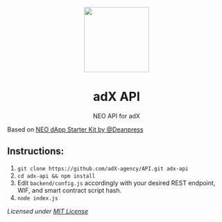 <p align="center">
<img src="https://github.com/adX-agency/adx-blockchain/raw/master/logo.png" width="150px">
</p>

<h1 align="center">adX API</h1>

<p align="center">NEO API for  adX  </p>

Based on [ NEO dApp Starter Kit by @Deanpress ](https://github.com/deanpress/neo-dapp-starter-kit) 


## Instructions:

1. `git clone https://github.com/adX-agency/API.git adx-api`
2. `cd adx-api && npm install`
3. Edit `backend/config.js` accordingly with your desired REST endpoint, WIF, and smart contract script hash.
3. `node index.js`

*Licensed under [MIT License](LICENSE)*

